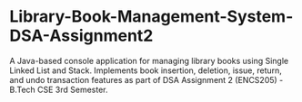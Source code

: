 # Library-Book-Management-System-DSA-Assignment2
A Java-based console application for managing library books using Single Linked List and Stack.  Implements book insertion, deletion, issue, return, and undo transaction features as part of DSA Assignment 2 (ENCS205) - B.Tech CSE 3rd Semester.
